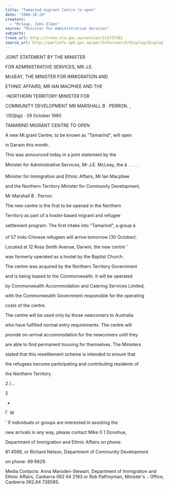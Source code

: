 ```yaml
---
title: "Tamarind migrant Centre to open"
date: "1980-10-29"
creators:
  - "Mcleay, John Elden"
source: "Minister for Administrative Services"
subjects:
trove_url: http://trove.nla.gov.au/version/213737361
source_url: http://parlinfo.aph.gov.au/parlInfo/search/display/display.w3p;query=Id%3A%22media/pressrel/HPR09000850b%22
---
```


 JOINT STATEMENT BY THE MINISTER 

 FOR ADMINISTRATIVE SERVICES,  MR J.E. 

 MctiEAY,  THE MINISTER FOR IMMIGRATION AND 

 ETHNIC AFFAIRS,  MR IAN MACPHEE AND THE 

 -NORTHERN TERRITORY MINISTER FOR

 COMMUNITY DEVELOPMENT MR MARSHALL B .   PERRON. ,

 '/SOjlqjz ·  29 October 1980

 TAMARIND MIGRANT CENTRE TO OPEN

 A new Mi.grant Centre, to be known as "Tamarind", will open 

 in Darwin this month.

 This was announced today in a joint statement by the 

 Minister for Administrative Services,  Mr J.E. McLeay, the â  . . . .  

 Minister for Immigration and Ethnic Affairs, Mr Ian Macphee 

 and the Northern Territory Minister for Community Development,

 Mr Marshall B .  Perron.

 The new centre is the first to be opened in the Northern 

 Territory as part of a hostel-based migrant and refugee 

 settlement program. The first intake into "Tamarind",  a group â   

 of 57 Indo-Chinese refugees will arrive tomorrow (30 October).

 Located at 12 Ross Smith Avenue, Darwin, the new centre '  

 was formerly operated as a hostel by the Baptist Church.

 The centre was acquired by the Northern Territory Government 

 and is being leased to the Commonwealth. It will be operated 

 by Commonwealth Accommodation and Catering Services Limited, 

 with the Commonwealth Government responsible for the operating 

 costs of the centre.

 The centre will be used only by those newcomers to Australia 

 who have fulfilled normal entry requirements. The centre will 

 provide on-arrival accommodation for the newcomers until they 

 are able to find permanent housing for themselves. The Ministers 

 stated that this resettlement scheme is intended to ensure that 

 the refugees become participating and contributing residents of 

 the Northern Territory.

 2 /...

 2

 *

 Î¯ W

 '  If individuals or groups are interested in assisting the 

 new arrivals in any way, please contact Mike 0 1  Donohue,  

 Department of Immigration and Ethnic Affairs on phone:

 81 4566, or Richard Nelson, Department of Community Development 

 on phone: 89 6829.

 Media Contacts:  Anna Marsden-Stewart,  Department of Immigration and Ethnic Affairs, Canberra  062 64 2193 or Rob Palfreyman, Minister's  .. Office, Canberra 062.64 726585.

